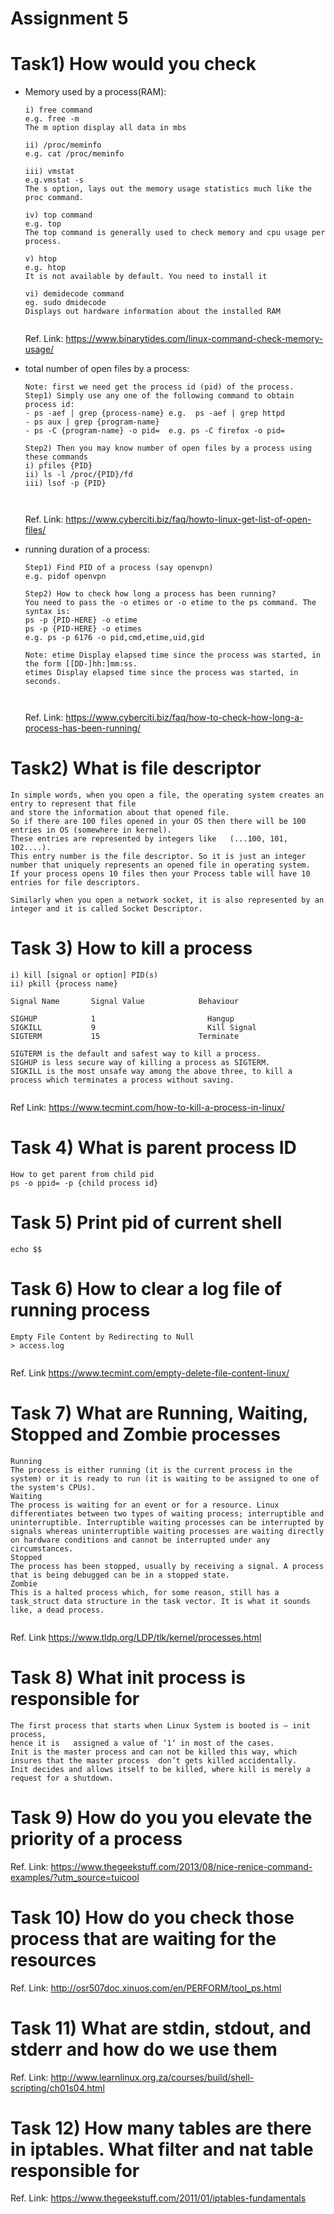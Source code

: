 # Assignment 5

# Task1) How would you check

* Memory used by a process(RAM):
  ```
  i) free command
  e.g. free -m 
  The m option display all data in mbs

  ii) /proc/meminfo
  e.g. cat /proc/meminfo
  
  iii) vmstat
  e.g.vmstat -s
  The s option, lays out the memory usage statistics much like the proc command.
 
  iv) top command
  e.g. top
  The top command is generally used to check memory and cpu usage per process.
  
  v) htop
  e.g. htop
  It is not available by default. You need to install it
  
  vi) demidecode command
  eg. sudo dmidecode 
  Displays out hardware information about the installed RAM

  
  ```
  Ref. Link: https://www.binarytides.com/linux-command-check-memory-usage/
  
* total number of open files by a process:
  ```
  Note: first we need get the process id (pid) of the process.
  Step1) Simply use any one of the following command to obtain process id:
  - ps -aef | grep {process-name} e.g.  ps -aef | grep httpd
  - ps aux | grep {program-name} 
  - ps -C {program-name} -o pid=  e.g. ps -C firefox -o pid=
  
  Step2) Then you may know number of open files by a process using these commands
  i) pfiles {PID}
  ii) ls -l /proc/{PID}/fd
  iii) lsof -p {PID}
  
 
  ```
  Ref. Link: https://www.cyberciti.biz/faq/howto-linux-get-list-of-open-files/
* running duration of a process:
  ```
  Step1) Find PID of a process (say openvpn)
  e.g. pidof openvpn
  
  Step2) How to check how long a process has been running?
  You need to pass the -o etimes or -o etime to the ps command. The syntax is:
  ps -p {PID-HERE} -o etime
  ps -p {PID-HERE} -o etimes
  e.g. ps -p 6176 -o pid,cmd,etime,uid,gid

  Note: etime Display elapsed time since the process was started, in the form [[DD-]hh:]mm:ss.
  etimes Display elapsed time since the process was started, in seconds.

 
  ```
  Ref. Link: https://www.cyberciti.biz/faq/how-to-check-how-long-a-process-has-been-running/
# Task2) What is file descriptor
  ```
  In simple words, when you open a file, the operating system creates an entry to represent that file 
  and store the information about that opened file. 
  So if there are 100 files opened in your OS then there will be 100 entries in OS (somewhere in kernel). 
  These entries are represented by integers like   (...100, 101, 102....). 
  This entry number is the file descriptor. So it is just an integer number that uniquely represents an opened file in operating system. 
  If your process opens 10 files then your Process table will have 10 entries for file descriptors.

  Similarly when you open a network socket, it is also represented by an integer and it is called Socket Descriptor.
   ```
# Task 3) How to kill a process
  ```
  i) kill [signal or option] PID(s)
  ii) pkill {process name}

  Signal Name		Signal Value			Behaviour

  SIGHUP	     	1				          Hangup
  SIGKILL		    9				          Kill Signal
  SIGTERM		    15				        Terminate
  
  SIGTERM is the default and safest way to kill a process. 
  SIGHUP is less secure way of killing a process as SIGTERM. 
  SIGKILL is the most unsafe way among the above three, to kill a process which terminates a process without saving.
  
  
  ```
  Ref Link: https://www.tecmint.com/how-to-kill-a-process-in-linux/
# Task 4) What is parent process ID
  ```
  How to get parent from child pid
  ps -o ppid= -p {child process id}
  ```
# Task 5) Print pid of current shell
  ```
  echo $$
  ```
# Task 6) How to clear a log file of running process
  ```
  Empty File Content by Redirecting to Null
  > access.log
  
 
  ```
   Ref. Link https://www.tecmint.com/empty-delete-file-content-linux/
# Task 7) What are Running, Waiting, Stopped and Zombie processes
  ```
  Running
The process is either running (it is the current process in the system) or it is ready to run (it is waiting to be assigned to one of the system's CPUs).
Waiting
The process is waiting for an event or for a resource. Linux differentiates between two types of waiting process; interruptible and uninterruptible. Interruptible waiting processes can be interrupted by signals whereas uninterruptible waiting processes are waiting directly on hardware conditions and cannot be interrupted under any circumstances.
Stopped
The process has been stopped, usually by receiving a signal. A process that is being debugged can be in a stopped state.
Zombie
This is a halted process which, for some reason, still has a task_struct data structure in the task vector. It is what it sounds like, a dead process.
  
  
  ```
  Ref. Link https://www.tldp.org/LDP/tlk/kernel/processes.html
 # Task 8) What init process is responsible for
  ```
 The first process that starts when Linux System is booted is – init process, 
  hence it is   assigned a value of ‘1‘ in most of the cases.
  Init is the master process and can not be killed this way, which insures that the master process  don’t gets killed accidentally. 
  Init decides and allows itself to be killed, where kill is merely a  request for a shutdown.
  ```
  # Task 9) How do you you elevate the priority of a process

 Ref. Link: https://www.thegeekstuff.com/2013/08/nice-renice-command-examples/?utm_source=tuicool
 
   # Task 10) How do you check those process that are waiting for the resources

 Ref. Link: http://osr507doc.xinuos.com/en/PERFORM/tool_ps.html

   # Task 11) What are stdin, stdout, and stderr and how do we use them

 Ref. Link: http://www.learnlinux.org.za/courses/build/shell-scripting/ch01s04.html

   # Task 12) How many tables are there in iptables. What filter and nat table responsible for
 
 Ref. Link: https://www.thegeekstuff.com/2011/01/iptables-fundamentals
 
  
 
